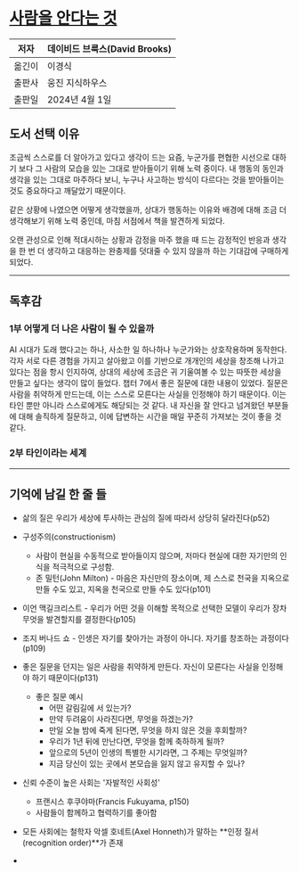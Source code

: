 # [사람을 안다는 것](https://product.kyobobook.co.kr/detail/S000212798435)

| 저자   | 데이비드 브룩스(David Brooks) |
| ---- | ---------------------- |
| 옮긴이  | 이경식                    |
| 출판사  | 웅진 지식하우스               |
| 출판일  | 2024년 4월 1일            |

## 도서 선택 이유

조금씩 스스로를 더 알아가고 있다고 생각이 드는 요즘, 누군가를 편협한 시선으로 대하기 보다 그 사람의 모습을 있는 그대로 받아들이기 위해 노력 중이다. 내 행동의 동인과 생각을 있는 그대로 마주하다 보니, 누구나 사고하는 방식이 다르다는 것을 받아들이는 것도 중요하다고 깨달았기 때문이다.

같은 상황에 나였으면 어떻게 생각했을까, 상대가 행동하는 이유와 배경에 대해 조금 더 생각해보기 위해 노력 중인데, 마침 서점에서 책을 발견하게 되었다. 

오랜 관성으로 인해 적대시하는 상황과 감정을 마주 했을 때 드는 감정적인 반응과 생각을 한 번 더 생각하고 대응하는 완충제를 덧대줄 수 있지 않을까 하는 기대감에 구매하게 되었다.

---

## 독후감

### 1부 어떻게 더 나은 사람이 될 수 있을까

 AI 시대가 도래 했다고는 하나, 사소한 일 하나하나 누군가와는 상호작용하며 동작한다. 각자 서로 다른 경험을 가지고 살아왔고 이를 기반으로 개개인의 세상을 창조해 나가고 있다는 점을 항시 인지하여, 상대의 세상에 조금은 귀 기울여볼 수 있는 따뜻한 세상을 만들고 싶다는 생각이 많이 들었다. 챕터 7에서 좋은 질문에 대한 내용이 있었다. 질문은 사람을 취약하게 만드는데, 이는 스스로 모른다는 사실을 인정해야 하기 때문이다. 이는 타인 뿐만 아니라 스스로에게도 해당되는 것 같다. 내 자신을 잘 안다고 넘겨왔던 부분들에 대해 솔직하게 질문하고, 이에 답변하는 시간을 매일 꾸준히 가져보는 것이 좋을 것 같다.

### 2부 타인이라는 세계



---

## 기억에 남길 한 줄 들

- 삶의 질은 우리가 세상에 투사하는 관심의 질에 따라서 상당히 달라진다(p52)
- 구성주의(constructionism)
	- 사람이 현실을 수동적으로 받아들이지 않으며, 저마다 현실에 대한 자기만의 인식을 적극적으로 구성함.
	- 존 밀턴(John Milton) - 마음은 자신만의 장소이며, 제 스스로 천국을 지옥으로 만들 수도 있고, 지옥을 천국으로 만들 수도 있다(p101)
- 이언 맥길크리스트 - 우리가 어떤 것을 이해할 목적으로 선택한 모델이 우리가 장차 무엇을 발견할지를 결정한다(p105)
- 조지 버나드 쇼 - 인생은 자기를 찾아가는 과정이 아니다. 자기를 창조하는 과정이다(p109)
- 좋은 질문을 던지는 일은 사람을 취약하게 만든다. 자신이 모른다는 사실을 인정해야 하기 때문이다(p131)
	- 좋은 질문 예시
		- 어떤 갈림길에 서 있는가?
		- 만약 두려움이 사라진다면, 무엇을 하겠는가?
		- 만일 오늘 밤에 죽게 된다면, 무엇을 하지 않은 것을 후회할까?
		- 우리가 1년 뒤에 만난다면, 무엇을 함께 축하하게 될까?
		- 앞으로의 5년이 인생의 특별한 시기라면, 그 주제는 무엇일까?
		- 지금 당신이 있는 곳에서 본모습을 잃지 않고 유지할 수 있나?

- 신뢰 수준이 높은 사회는 '자발적인 사회성'
	- 프랜시스 후쿠야마(Francis Fukuyama, p150)
	- 사람들이 함께하고 협력하기를 좋아함
- 모든 사회에는 철학자 악셀 호네트(Axel Honneth)가 말하는 **인정 질서(recognition order)**가 존재
- 